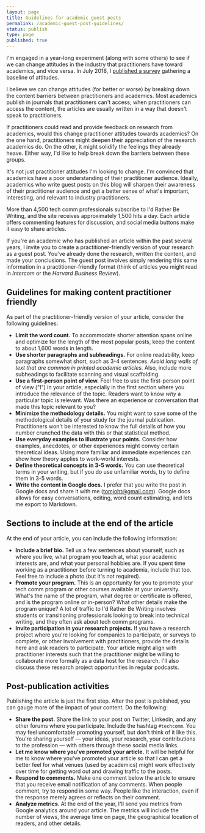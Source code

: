 ```yaml
---
layout: page
title: Guidelines for academic guest posts
permalink: /academic-guest-post-guidelines/
status: publish
type: page
published: true
---
```


I'm engaged in a year-long experiment (along with some others) to see if we can change attitudes in the industry that practitioners have toward academics, and vice versa. In July 2018, I [published a survey](http://idratherbewriting.com/2018/07/02/survey-for-academics-and-practitioners/) gathering a baseline of attitudes.

I believe we can change attitudes (for better or worse) by breaking down the content barriers between practitioners and academics. Most academics publish in journals that practitioners can't access; when practitioners can access the content, the articles are usually written in a way that doesn't speak to practitioners.

If practitioners could read and provide feedback on research from academics, would this change practitioner attitudes towards academics? On the one hand, practitioners might deepen their appreciation of the research academics do. On the other, it might solidify the feelings they already heave. Either way, I'd like to help break down the barriers between these groups.

It's not just practitioner attitudes I'm looking to change. I'm convinced that academics have a poor understanding of their practitioner audience. Ideally, academics who write guest posts on this blog will sharpen their awareness of their practitioner audience and get a better sense of what's important, interesting, and relevant to industry practitioners.

More than 4,500 tech comm professionals subscribe to I'd Rather Be Writing, and the site receives approximately 1,500 hits a day. Each article offers commenting features for discussion, and social media buttons make it easy to share articles.

If you're an academic who has published an article within the past several years, I invite you to create a practitioner-friendly version of your research as a guest post. You've already done the research, written the content, and made your conclusions. The guest post involves simply rendering this same information in a practitioner-friendly format (think of articles you might read in _Intercom_ or the _Harvard Business Review_).

## Guidelines for making content practitioner friendly

As part of the practitioner-friendly version of your article, consider the following guidelines:

*   **Limit the word count.** To accommodate shorter attention spans online and optimize for the length of the most popular posts, keep the content to about 1,600 words in length.
*   **Use shorter paragraphs and subheadings.** For online readability, keep paragraphs somewhat short, such as 3-4 sentences. *Avoid long walls of text that are common in printed academic articles.* Also, include more subheadings to facilitate scanning and visual scaffolding.
*   **Use a first-person point of view.** Feel free to use the first-person point of view ("I") in your article, especially in the first section where you introduce the relevance of the topic. Readers want to know _why_ a particular topic is relevant. Was there an experience or conversation that made this topic relevant to you?
*   **Minimize the methodology details.** You might want to save some of the methodological details of your study for the journal publication. Practitioners won't be interested to know the full details of how you number crunched the data with this or that statistical method.
*   **Use everyday examples to illustrate your points.** Consider how examples, anecdotes, or other experiences might convey certain theoretical ideas. Using more familiar and immediate experiences can show how theory applies to work-world interests.
*   **Define theoretical concepts in 3-5 words.** You can use theoretical terms in your writing, but if you do use unfamiliar words, try to define them in 3-5 words.
*   **Write the content in Google docs.** I prefer that you write the post in Google docs and share it with me ([tomjoht@gmail.com](mailto:tomjoht@gmail.com)). Google docs allows for easy conversations, editing, word count estimating, and lets me export to Markdown.

## Sections to include at the end of the article

At the end of your article, you can include the following information:

*   **Include a brief bio.** Tell us a few sentences about yourself, such as where you live, what program you teach at, what your academic interests are, and what your personal hobbies are. If you spent time working as a practitioner before turning to academia, include that too. Feel free to include a photo (but it's not required).
*   **Promote your program.** This is an opportunity for you to promote your tech comm program or other courses available at your university. What's the name of the program, what degree or certificate is offered, and is the program online or in-person? What other details make the program unique? A lot of traffic to I'd Rather Be Writing involves students or transitioning professionals looking to break into technical writing, and they often ask about tech comm programs.
*   **Invite participation in your research projects.**  If you have a research project where you're looking for companies to participate, or surveys to complete, or other involvement with practitioners, provide the details here and ask readers to participate. Your article might align with practitioner interests such that the practitioner might be willing to collaborate more formally as a data host for the research. I'll also discuss these research project opportunities in regular podcasts.

## Post-publication activities

Publishing the article is just the first step. After the post is published, you can gauge more of the impact of your content. Do the following:

*   **Share the post.** Share the link to your post on Twitter, Linkedin, and any other forums where you participate. Include the hashtag `#techcomm`. You may feel uncomfortable promoting yourself, but don't think of it like this. You're sharing yourself &mdash; your ideas, your research, your contributions to the profession &mdash; with others through these social media links.
*  **Let me know where you've promoted your article.** It will be helpful for me to know where you've promoted your article so that I can get a better feel for what venues (used by academics) might work effectively over time for getting word out and drawing traffic to the posts.
*   **Respond to comments.** Make one comment below the article to ensure that you receive email notification of any comments. When people comment, try to respond in some way. People like the interaction, even if the response merely agrees or reflects on their comment.
*   **Analyze metrics**. At the end of the year, I'll send you metrics from Google analytics around your article. The metrics will include the number of views, the average time on page, the geographical location of readers, and other details.
